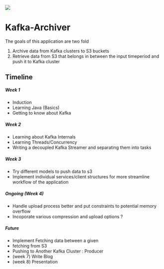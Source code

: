 ![](https://img.shields.io/badge/Made%20With-%20java-%23ED8B00.svg?style=for-the-badge&logo=java&logoColor=white)

# Kafka-Archiver
The goals of this application are two fold
1. Archive data from Kafka clusters to S3 buckets
2. Retrieve data from S3 that belongs in between the input timeperiod and push it to Kafka cluster


## Timeline
##### Week 1
* Induction 
* Learning Java (Basics)
* Getting to know about Kafka

##### Week 2 
* Learning about Kafka Internals
* Learning Threads/Concurrency
* Writing a decoupled Kafka Streamer and separating them into tasks

##### Week 3 
* Try different models to push data to s3
* Implement individual services/client structures for more streamline workflow of the application

##### Ongoing (Week 4)
* Handle upload process better and put constraints to potential memory overflow
* Incoporate various compression and upload options ?

##### Future
* Implement Fetching data between a given
* fetching from S3
* Pushing to Another Kafka Cluster : Producer 
* (week 7) Write Blog
* (week 8) Presentation 
